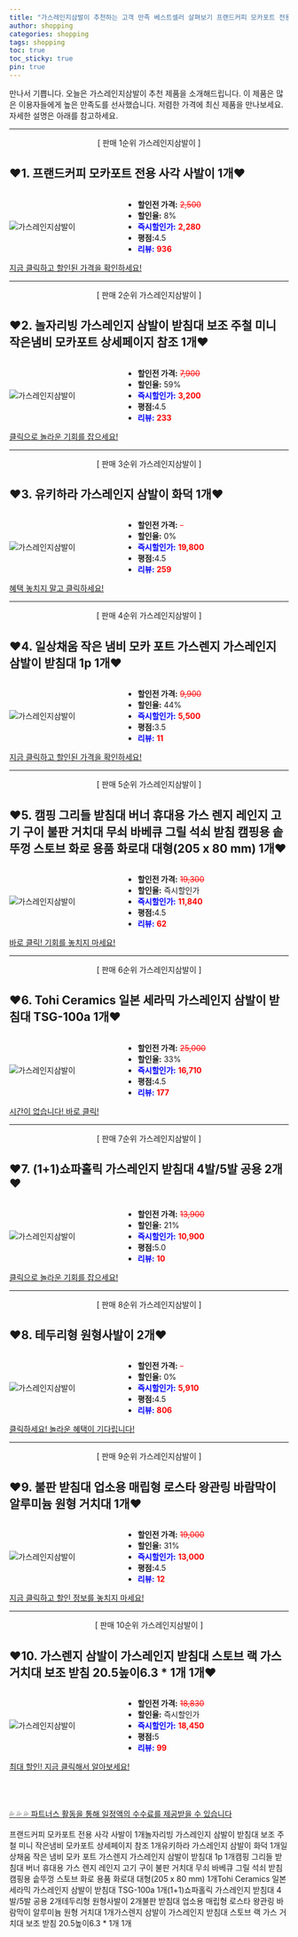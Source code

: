 ```yaml
---
title: "가스레인지삼발이 추천하는 고객 만족 베스트셀러 살펴보기 프랜드커피 모카포트 전용 사각 사발이"
author: shopping
categories: shopping
tags: shopping
toc: true
toc_sticky: true
pin: true
---
```

만나서 기쁩니다. 오늘은 가스레인지삼발이 추천 제품을 소개해드립니다. 이 제품은 많은 이용자들에게 높은 만족도를 선사했습니다. 저렴한 가격에 최신 제품을 만나보세요. 자세한 설명은 아래를 참고하세요.

---
<p class="toplist" style="margin: 0 auto; display: block; width: fit-content;">[ 판매 1순위 가스레인지삼발이 ]</p>

<h2><strong>❤️1. 프랜드커피 모카포트 전용 사각 사발이 1개❤️</strong></h2>

<div style="display: flex; align-items: center;">
    <div style="flex: 0.4;">
        <img src="https://thumbnail10.coupangcdn.com/thumbnails/remote/230x230ex/image/retail/images/2021/02/23/11/5/ceef8f80-45d4-4a6f-9d3e-46c2b4598b5b.jpg" alt="가스레인지삼발이" style="max-width: 100%;">
    </div>
    <div style="flex: 0.6; margin-left: 10px;">
        <ul>
            <li><strong>할인전 가격:</strong> <del style="color: red;">2,500</del></li>
            <li><strong>할인율:</strong> 8%</li>
            <li><span style='color:blue'><strong>즉시할인가:</strong></span> <span style='color:red'><strong>2,280</strong></span></li>
            <li><strong>평점:</strong>4.5</li>
            <li><span style='color:blue'><strong>리뷰:</strong></span> <span style='color:red'><strong>936</strong></span></li>
        </ul>
    </div>
</div>
<div class="center">
    <a href="https://William4Davisa.github.io?lptag=AF9450613&subid=githubio&pageKey=5055224273&traceid=V0-153&itemId=6822443155&vendorItemId=74115082234" class="myButton">
        지금 클릭하고 할인된 가격을 확인하세요!
    </a>
</div>


---
<p class="toplist" style="margin: 0 auto; display: block; width: fit-content;">[ 판매 2순위 가스레인지삼발이 ]</p>

<h2><strong>❤️2. 놀자리빙 가스레인지 삼발이 받침대 보조 주철 미니 작은냄비 모카포트 상세페이지 참조 1개❤️</strong></h2>

<div style="display: flex; align-items: center;">
    <div style="flex: 0.4;">
        <img src="https://thumbnail9.coupangcdn.com/thumbnails/remote/230x230ex/image/vendor_inventory/99e4/d3f4e63e764e7f9318589e33ff70fdaab961bde477dc5e880f58d78993bc.jpg" alt="가스레인지삼발이" style="max-width: 100%;">
    </div>
    <div style="flex: 0.6; margin-left: 10px;">
        <ul>
            <li><strong>할인전 가격:</strong> <del style="color: red;">7,900</del></li>
            <li><strong>할인율:</strong> 59%</li>
            <li><span style='color:blue'><strong>즉시할인가:</strong></span> <span style='color:red'><strong>3,200</strong></span></li>
            <li><strong>평점:</strong>4.5</li>
            <li><span style='color:blue'><strong>리뷰:</strong></span> <span style='color:red'><strong>233</strong></span></li>
        </ul>
    </div>
</div>
<div class="center">
    <a href="https://William4Davisa.github.io?lptag=AF9450613&subid=githubio&pageKey=7447423951&traceid=V0-153&itemId=19380240744&vendorItemId=86492785772" class="myButton">
        클릭으로 놀라운 기회를 잡으세요!
    </a>
</div>


---
<p class="toplist" style="margin: 0 auto; display: block; width: fit-content;">[ 판매 3순위 가스레인지삼발이 ]</p>

<h2><strong>❤️3. 유키하라 가스레인지 삼발이 화덕 1개❤️</strong></h2>

<div style="display: flex; align-items: center;">
    <div style="flex: 0.4;">
        <img src="https://thumbnail7.coupangcdn.com/thumbnails/remote/230x230ex/image/vendor_inventory/images/2018/06/12/11/9/d9215742-1acc-464b-a818-c3589760bde7.JPG" alt="가스레인지삼발이" style="max-width: 100%;">
    </div>
    <div style="flex: 0.6; margin-left: 10px;">
        <ul>
            <li><strong>할인전 가격:</strong> <del style="color: red;">-</del></li>
            <li><strong>할인율:</strong> 0%</li>
            <li><span style='color:blue'><strong>즉시할인가:</strong></span> <span style='color:red'><strong>19,800</strong></span></li>
            <li><strong>평점:</strong>4.5</li>
            <li><span style='color:blue'><strong>리뷰:</strong></span> <span style='color:red'><strong>259</strong></span></li>
        </ul>
    </div>
</div>
<div class="center">
    <a href="https://William4Davisa.github.io?lptag=AF9450613&subid=githubio&pageKey=18883922&traceid=V0-153&itemId=75843665&vendorItemId=73112388062" class="myButton">
        혜택 놓치지 말고 클릭하세요!
    </a>
</div>


---
<p class="toplist" style="margin: 0 auto; display: block; width: fit-content;">[ 판매 4순위 가스레인지삼발이 ]</p>

<h2><strong>❤️4. 일상채움 작은 냄비 모카 포트 가스렌지 가스레인지 삼발이 받침대 1p 1개❤️</strong></h2>

<div style="display: flex; align-items: center;">
    <div style="flex: 0.4;">
        <img src="https://thumbnail9.coupangcdn.com/thumbnails/remote/230x230ex/image/vendor_inventory/37e7/6d653a118b03e920c11252f2b0b26158c79b7561bd8fc10598a441cbbdec.png" alt="가스레인지삼발이" style="max-width: 100%;">
    </div>
    <div style="flex: 0.6; margin-left: 10px;">
        <ul>
            <li><strong>할인전 가격:</strong> <del style="color: red;">9,900</del></li>
            <li><strong>할인율:</strong> 44%</li>
            <li><span style='color:blue'><strong>즉시할인가:</strong></span> <span style='color:red'><strong>5,500</strong></span></li>
            <li><strong>평점:</strong>3.5</li>
            <li><span style='color:blue'><strong>리뷰:</strong></span> <span style='color:red'><strong>11</strong></span></li>
        </ul>
    </div>
</div>
<div class="center">
    <a href="https://William4Davisa.github.io?lptag=AF9450613&subid=githubio&pageKey=8003104152&traceid=V0-153&itemId=22296221409&vendorItemId=89341721430" class="myButton">
        지금 클릭하고 할인된 가격을 확인하세요!
    </a>
</div>


---
<p class="toplist" style="margin: 0 auto; display: block; width: fit-content;">[ 판매 5순위 가스레인지삼발이 ]</p>

<h2><strong>❤️5. 캠핑 그리들 받침대 버너 휴대용 가스 렌지 레인지 고기 구이 불판 거치대 무쇠 바베큐 그릴 석쇠 받침 캠핑용 솥뚜껑 스토브 화로 용품 화로대 대형(205 x 80 mm) 1개❤️</strong></h2>

<div style="display: flex; align-items: center;">
    <div style="flex: 0.4;">
        <img src="https://thumbnail6.coupangcdn.com/thumbnails/remote/230x230ex/image/vendor_inventory/c28a/e53ef6d08914eb2627b95bbd740064ab5188c0bdf6806306fac137a0c63b.jpg" alt="가스레인지삼발이" style="max-width: 100%;">
    </div>
    <div style="flex: 0.6; margin-left: 10px;">
        <ul>
            <li><strong>할인전 가격:</strong> <del style="color: red;">19,300</del></li>
            <li><strong>할인율:</strong> 즉시할인가</li>
            <li><span style='color:blue'><strong>즉시할인가:</strong></span> <span style='color:red'><strong>11,840</strong></span></li>
            <li><strong>평점:</strong>4.5</li>
            <li><span style='color:blue'><strong>리뷰:</strong></span> <span style='color:red'><strong>62</strong></span></li>
        </ul>
    </div>
</div>
<div class="center">
    <a href="https://William4Davisa.github.io?lptag=AF9450613&subid=githubio&pageKey=7623593435&traceid=V0-153&itemId=20217397632&vendorItemId=86002797147" class="myButton">
        바로 클릭! 기회를 놓치지 마세요!
    </a>
</div>


---
<p class="toplist" style="margin: 0 auto; display: block; width: fit-content;">[ 판매 6순위 가스레인지삼발이 ]</p>

<h2><strong>❤️6. Tohi Ceramics 일본 세라믹 가스레인지 삼발이 받침대 TSG-100a 1개❤️</strong></h2>

<div style="display: flex; align-items: center;">
    <div style="flex: 0.4;">
        <img src="https://thumbnail6.coupangcdn.com/thumbnails/remote/230x230ex/image/vendor_inventory/c59b/8860bef1538369282d1d4a77298e44a68978a14b2a2e9ad8d89ce9fa0780.jpeg" alt="가스레인지삼발이" style="max-width: 100%;">
    </div>
    <div style="flex: 0.6; margin-left: 10px;">
        <ul>
            <li><strong>할인전 가격:</strong> <del style="color: red;">25,000</del></li>
            <li><strong>할인율:</strong> 33%</li>
            <li><span style='color:blue'><strong>즉시할인가:</strong></span> <span style='color:red'><strong>16,710</strong></span></li>
            <li><strong>평점:</strong>4.5</li>
            <li><span style='color:blue'><strong>리뷰:</strong></span> <span style='color:red'><strong>177</strong></span></li>
        </ul>
    </div>
</div>
<div class="center">
    <a href="https://William4Davisa.github.io?lptag=AF9450613&subid=githubio&pageKey=4595325591&traceid=V0-153&itemId=5659614759&vendorItemId=72958574581" class="myButton">
        시간이 없습니다! 바로 클릭!
    </a>
</div>


---
<p class="toplist" style="margin: 0 auto; display: block; width: fit-content;">[ 판매 7순위 가스레인지삼발이 ]</p>

<h2><strong>❤️7. (1+1)쇼파홀릭 가스레인지 받침대 4발/5발 공용 2개❤️</strong></h2>

<div style="display: flex; align-items: center;">
    <div style="flex: 0.4;">
        <img src="https://thumbnail9.coupangcdn.com/thumbnails/remote/230x230ex/image/vendor_inventory/90a6/8f57cda9b91f6bf72dc9caeba0209aad85bae514013981307cba145325ad.jpg" alt="가스레인지삼발이" style="max-width: 100%;">
    </div>
    <div style="flex: 0.6; margin-left: 10px;">
        <ul>
            <li><strong>할인전 가격:</strong> <del style="color: red;">13,900</del></li>
            <li><strong>할인율:</strong> 21%</li>
            <li><span style='color:blue'><strong>즉시할인가:</strong></span> <span style='color:red'><strong>10,900</strong></span></li>
            <li><strong>평점:</strong>5.0</li>
            <li><span style='color:blue'><strong>리뷰:</strong></span> <span style='color:red'><strong>10</strong></span></li>
        </ul>
    </div>
</div>
<div class="center">
    <a href="https://William4Davisa.github.io?lptag=AF9450613&subid=githubio&pageKey=7699809389&traceid=V0-153&itemId=20612494792&vendorItemId=89115005707" class="myButton">
        클릭으로 놀라운 기회를 잡으세요!
    </a>
</div>


---
<p class="toplist" style="margin: 0 auto; display: block; width: fit-content;">[ 판매 8순위 가스레인지삼발이 ]</p>

<h2><strong>❤️8. 테두리형 원형사발이 2개❤️</strong></h2>

<div style="display: flex; align-items: center;">
    <div style="flex: 0.4;">
        <img src="https://thumbnail10.coupangcdn.com/thumbnails/remote/230x230ex/image/retail/images/2020/07/27/20/8/ab4d3bff-78ca-43fa-9178-0c37a911fadd.jpg" alt="가스레인지삼발이" style="max-width: 100%;">
    </div>
    <div style="flex: 0.6; margin-left: 10px;">
        <ul>
            <li><strong>할인전 가격:</strong> <del style="color: red;">-</del></li>
            <li><strong>할인율:</strong> 0%</li>
            <li><span style='color:blue'><strong>즉시할인가:</strong></span> <span style='color:red'><strong>5,910</strong></span></li>
            <li><strong>평점:</strong>4.5</li>
            <li><span style='color:blue'><strong>리뷰:</strong></span> <span style='color:red'><strong>806</strong></span></li>
        </ul>
    </div>
</div>
<div class="center">
    <a href="https://William4Davisa.github.io?lptag=AF9450613&subid=githubio&pageKey=1911377498&traceid=V0-153&itemId=3245143687&vendorItemId=71232308709" class="myButton">
        클릭하세요! 놀라운 혜택이 기다립니다!
    </a>
</div>


---
<p class="toplist" style="margin: 0 auto; display: block; width: fit-content;">[ 판매 9순위 가스레인지삼발이 ]</p>

<h2><strong>❤️9. 불판 받침대 업소용 매립형 로스타 왕관링 바람막이 알루미늄 원형 거치대 1개❤️</strong></h2>

<div style="display: flex; align-items: center;">
    <div style="flex: 0.4;">
        <img src="https://thumbnail8.coupangcdn.com/thumbnails/remote/230x230ex/image/vendor_inventory/62e3/b0b66de254e7b6df135299520c23ad454459305b8d2ebb32ac64928af9c0.jpg" alt="가스레인지삼발이" style="max-width: 100%;">
    </div>
    <div style="flex: 0.6; margin-left: 10px;">
        <ul>
            <li><strong>할인전 가격:</strong> <del style="color: red;">19,000</del></li>
            <li><strong>할인율:</strong> 31%</li>
            <li><span style='color:blue'><strong>즉시할인가:</strong></span> <span style='color:red'><strong>13,000</strong></span></li>
            <li><strong>평점:</strong>4.5</li>
            <li><span style='color:blue'><strong>리뷰:</strong></span> <span style='color:red'><strong>12</strong></span></li>
        </ul>
    </div>
</div>
<div class="center">
    <a href="https://William4Davisa.github.io?lptag=AF9450613&subid=githubio&pageKey=7838219051&traceid=V0-153&itemId=21330759945&vendorItemId=88389318036" class="myButton">
        지금 클릭하고 할인 정보를 놓치지 마세요!
    </a>
</div>


---
<p class="toplist" style="margin: 0 auto; display: block; width: fit-content;">[ 판매 10순위 가스레인지삼발이 ]</p>

<h2><strong>❤️10. 가스렌지 삼발이 가스레인지 받침대 스토브 랙 가스 거치대 보조 받침 20.5높이6.3 * 1개 1개❤️</strong></h2>

<div style="display: flex; align-items: center;">
    <div style="flex: 0.4;">
        <img src="https://thumbnail10.coupangcdn.com/thumbnails/remote/230x230ex/image/vendor_inventory/92d4/e1ffe4048e296aa2189551232df727c8a2396e512c42c61bbfe84ab5c4b3.jpg" alt="가스레인지삼발이" style="max-width: 100%;">
    </div>
    <div style="flex: 0.6; margin-left: 10px;">
        <ul>
            <li><strong>할인전 가격:</strong> <del style="color: red;">18,830</del></li>
            <li><strong>할인율:</strong> 즉시할인가</li>
            <li><span style='color:blue'><strong>즉시할인가:</strong></span> <span style='color:red'><strong>18,450</strong></span></li>
            <li><strong>평점:</strong>5</li>
            <li><span style='color:blue'><strong>리뷰:</strong></span> <span style='color:red'><strong>99</strong></span></li>
        </ul>
    </div>
</div>
<div class="center">
    <a href="https://William4Davisa.github.io?lptag=AF9450613&subid=githubio&pageKey=8096771604&traceid=V0-153&itemId=22892533321&vendorItemId=89927088366" class="myButton">
        최대 할인! 지금 클릭해서 알아보세요!
    </a>
</div>

<br><br><br>[💦 💦 💦 파트너스 활동을 통해 일정액의 수수료를 제공받을 수 있습니다](https://link.coupang.com/a/bcpT2c)<br><br>프랜드커피 모카포트 전용 사각 사발이 1개놀자리빙 가스레인지 삼발이 받침대 보조 주철 미니 작은냄비 모카포트 상세페이지 참조 1개유키하라 가스레인지 삼발이 화덕 1개일상채움 작은 냄비 모카 포트 가스렌지 가스레인지 삼발이 받침대 1p 1개캠핑 그리들 받침대 버너 휴대용 가스 렌지 레인지 고기 구이 불판 거치대 무쇠 바베큐 그릴 석쇠 받침 캠핑용 솥뚜껑 스토브 화로 용품 화로대 대형(205 x 80 mm) 1개Tohi Ceramics 일본 세라믹 가스레인지 삼발이 받침대 TSG-100a 1개(1+1)쇼파홀릭 가스레인지 받침대 4발/5발 공용 2개테두리형 원형사발이 2개불판 받침대 업소용 매립형 로스타 왕관링 바람막이 알루미늄 원형 거치대 1개가스렌지 삼발이 가스레인지 받침대 스토브 랙 가스 거치대 보조 받침 20.5높이6.3 * 1개 1개